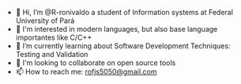 - 👋 Hi, I’m @R-ronivaldo a student of Information systems at Federal University of Pará
- 👀 I'm interested in modern languages, but also base language importantes like C/C++
- 🌱 I’m currently learning about Software Development Techniques: Testing and Validation
- 💞️ I'm looking to collaborate on open source tools 
- 📫 How to reach me: rofjs5050@gmail.com

<!---
R-ronivaldo/R-ronivaldo is a ✨ special ✨ repository because its `README.md` (this file) appears on your GitHub profile.
You can click the Preview link to take a look at your changes.
--->

